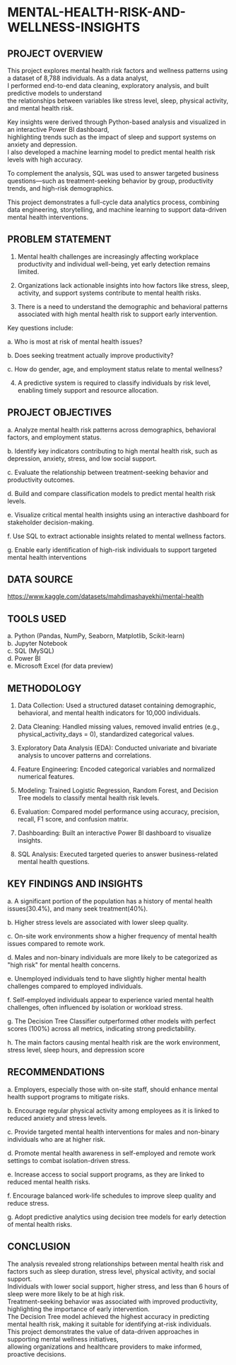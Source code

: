 # MENTAL-HEALTH-RISK-AND-WELLNESS-INSIGHTS

## PROJECT OVERVIEW 
This project explores mental health risk factors and wellness patterns using a dataset of 8,788 individuals. As a data analyst,<br/> 
I performed end-to-end data cleaning, exploratory analysis, and built predictive models to understand<br/>
the relationships between variables like stress level, sleep, physical activity, and mental health risk.<br/>

Key insights were derived through Python-based analysis and visualized in an interactive Power BI dashboard,<br/>
highlighting trends such as the impact of sleep and support systems on anxiety and depression.<br/>
I also developed a machine learning model to predict mental health risk levels with high accuracy.<br/>

To complement the analysis, SQL was used to answer targeted business questions—such as treatment-seeking behavior by group, productivity trends, and high-risk demographics.<br/>

This project demonstrates a full-cycle data analytics process, combining data engineering, storytelling, and machine learning to support data-driven mental health interventions.<br/>

## PROBLEM STATEMENT 
1. Mental health challenges are increasingly affecting workplace productivity and individual well-being, yet early detection remains limited.<br/>

2. Organizations lack actionable insights into how factors like stress, sleep, activity, and support systems contribute to mental health risks.<br/>

3. There is a need to understand the demographic and behavioral patterns associated with high mental health risk to support early intervention.<br/>

Key questions include:<br/>

  a. Who is most at risk of mental health issues?<br/>

  b. Does seeking treatment actually improve productivity?<br/>

  c. How do gender, age, and employment status relate to mental wellness?<br/>

4. A predictive system is required to classify individuals by risk level, enabling timely support and resource allocation.<br/>

## PROJECT OBJECTIVES 

a. Analyze mental health risk patterns across demographics, behavioral factors, and employment status.<br/>

b. Identify key indicators contributing to high mental health risk, such as depression, anxiety, stress, and low social support.<br/>

c. Evaluate the relationship between treatment-seeking behavior and productivity outcomes.<br/>

d. Build and compare classification models to predict mental health risk levels.<br/>

e. Visualize critical mental health insights using an interactive dashboard for stakeholder decision-making.<br/>

f. Use SQL to extract actionable insights related to mental wellness factors.<br/>

g. Enable early identification of high-risk individuals to support targeted mental health interventions<br/>

## DATA SOURCE

https://www.kaggle.com/datasets/mahdimashayekhi/mental-health

## TOOLS USED 

a. Python (Pandas, NumPy, Seaborn, Matplotlib, Scikit-learn)<br/>
b. Jupyter Notebook<br/>
c. SQL (MySQL)<br/>
d. Power BI<br/>
e. Microsoft Excel (for data preview)<br/>

## METHODOLOGY

1. Data Collection: Used a structured dataset containing demographic, behavioral, and mental health indicators for 10,000 individuals.<br/>

2. Data Cleaning: Handled missing values, removed invalid entries (e.g., physical_activity_days = 0), standardized categorical values.<br/>

3. Exploratory Data Analysis (EDA): Conducted univariate and bivariate analysis to uncover patterns and correlations.<br/>

4. Feature Engineering: Encoded categorical variables and normalized numerical features.<br/>

5. Modeling: Trained Logistic Regression, Random Forest, and Decision Tree models to classify mental health risk levels.<br/>

6. Evaluation: Compared model performance using accuracy, precision, recall, F1 score, and confusion matrix.<br/>

7. Dashboarding: Built an interactive Power BI dashboard to visualize insights.<br/>

8. SQL Analysis: Executed targeted queries to answer business-related mental health questions.<br/>

## KEY FINDINGS AND INSIGHTS 

a. A significant portion of the population has a history of mental health issues(30.4%), and many seek treatment(40%).<br/>

b. Higher stress levels are associated with lower sleep quality.<br/>

c. On-site work environments show a higher frequency of mental health issues compared to remote work.<br/>

d. Males and non-binary individuals are more likely to be categorized as "high risk" for mental health concerns.<br/>

e. Unemployed individuals tend to have slightly higher mental health challenges compared to employed individuals.<br/>

f. Self-employed individuals appear to experience varied mental health challenges, often influenced by isolation or workload stress.<br/>

g. The Decision Tree Classifier outperformed other models with perfect scores (100%) across all metrics, indicating strong predictability.<br/>

h. The main factors causing mental health risk are the work environment, stress level, sleep hours, and depression score<br/>


## RECOMMENDATIONS 

a. Employers, especially those with on-site staff, should enhance mental health support programs to mitigate risks.<br/>

b. Encourage regular physical activity among employees as it is linked to reduced anxiety and stress levels.<br/>

c. Provide targeted mental health interventions for males and non-binary individuals who are at higher risk.<br/>

d. Promote mental health awareness in self-employed and remote work settings to combat isolation-driven stress.<br/>

e. Increase access to social support programs, as they are linked to reduced mental health risks.<br/>

f. Encourage balanced work-life schedules to improve sleep quality and reduce stress.<br/>

g. Adopt predictive analytics using decision tree models for early detection of mental health risks.<br/>


## CONCLUSION

The analysis revealed strong relationships between mental health risk and factors such as sleep duration, stress level, physical activity, and social support.<br/>
Individuals with lower social support, higher stress, and less than 6 hours of sleep were more likely to be at high risk.<br/>
Treatment-seeking behavior was associated with improved productivity, highlighting the importance of early intervention.<br/>
The Decision Tree model achieved the highest accuracy in predicting mental health risk, making it suitable for identifying at-risk individuals.<br/>
This project demonstrates the value of data-driven approaches in supporting mental wellness initiatives,<br/>
allowing organizations and healthcare providers to make informed, proactive decisions.<br/>
